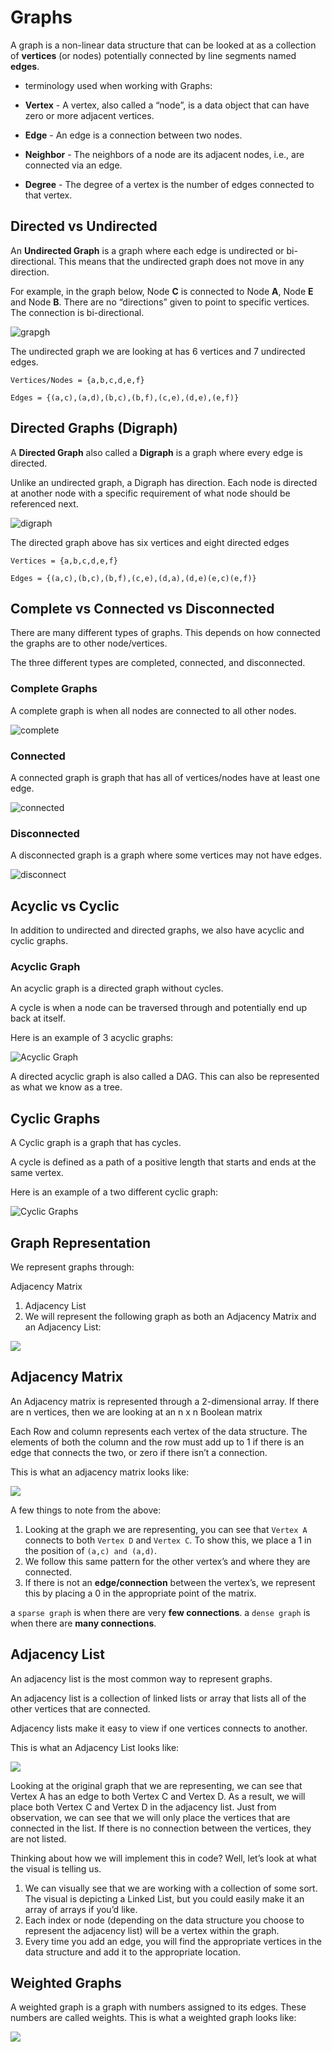 # Graphs

A graph is a non-linear data structure that can be looked at as a collection of **vertices** (or nodes) potentially connected by line segments named **edges**.

- terminology used when working with Graphs:

- **Vertex** - A vertex, also called a “node”, is a data object that can have zero or more adjacent vertices.
- **Edge** - An edge is a connection between two nodes.
- **Neighbor** - The neighbors of a node are its adjacent nodes, i.e., are connected via an edge.
- **Degree** - The degree of a vertex is the number of edges connected to that vertex.

## Directed vs Undirected

An **Undirected Graph** is a graph where each edge is undirected or bi-directional. This means that the undirected graph does not move in any direction.

For example, in the graph below, Node **C** is connected to Node **A**, Node **E** and Node **B**. There are no “directions” given to point to specific vertices. The connection is bi-directional.

![grapgh](https://codefellows.github.io/common_curriculum/data_structures_and_algorithms/Code_401/class-35/resources/assets/UndirectedGraph.PNG)

The undirected graph we are looking at has 6 vertices and 7 undirected edges.

`Vertices/Nodes = {a,b,c,d,e,f}`

`Edges = {(a,c),(a,d),(b,c),(b,f),(c,e),(d,e),(e,f)}`

## Directed Graphs (Digraph)

A **Directed Graph** also called a **Digraph** is a graph where every edge is directed.

Unlike an undirected graph, a Digraph has direction. Each node is directed at another node with a specific requirement of what node should be referenced next.

![digraph](https://codefellows.github.io/common_curriculum/data_structures_and_algorithms/Code_401/class-35/resources/assets/DirectedGraph.PNG)

The directed graph above has six vertices and eight directed edges

`Vertices = {a,b,c,d,e,f}`

`Edges = {(a,c),(b,c),(b,f),(c,e),(d,a),(d,e)(e,c)(e,f)}`

## Complete vs Connected vs Disconnected

There are many different types of graphs. This depends on how connected the graphs are to other node/vertices.

The three different types are completed, connected, and disconnected.

### Complete Graphs

A complete graph is when all nodes are connected to all other nodes.

![complete](https://codefellows.github.io/common_curriculum/data_structures_and_algorithms/Code_401/class-35/resources/assets/CompleteGraph.PNG)

### Connected

A connected graph is graph that has all of vertices/nodes have at least one edge.

![connected](https://codefellows.github.io/common_curriculum/data_structures_and_algorithms/Code_401/class-35/resources/assets/ConnectedGraph.PNG)

### Disconnected

A disconnected graph is a graph where some vertices may not have edges.

![disconnect](https://codefellows.github.io/common_curriculum/data_structures_and_algorithms/Code_401/class-35/resources/assets/DisconnectedGraph.PNG)

## Acyclic vs Cyclic

In addition to undirected and directed graphs, we also have acyclic and cyclic graphs.

### Acyclic Graph

An acyclic graph is a directed graph without cycles.

A cycle is when a node can be traversed through and potentially end up back at itself.

Here is an example of 3 acyclic graphs:

![Acyclic Graph](https://codefellows.github.io/common_curriculum/data_structures_and_algorithms/Code_401/class-35/resources/assets/threeAcyclic.png)

A directed acyclic graph is also called a DAG. This can also be represented as what we know as a tree.

## Cyclic Graphs

A Cyclic graph is a graph that has cycles.

A cycle is defined as a path of a positive length that starts and ends at the same vertex.

Here is an example of a two different cyclic graph:

![Cyclic Graphs](https://codefellows.github.io/common_curriculum/data_structures_and_algorithms/Code_401/class-35/resources/assets/cyclic.PNG)

## Graph Representation

We represent graphs through:

Adjacency Matrix

1. Adjacency List
2. We will represent the following graph as both an Adjacency Matrix and an Adjacency List:

![](https://codefellows.github.io/common_curriculum/data_structures_and_algorithms/Code_401/class-35/resources/assets/UndirectedGraph.PNG)

## Adjacency Matrix

An Adjacency matrix is represented through a 2-dimensional array. If there are n vertices, then we are looking at an n x n Boolean matrix

Each Row and column represents each vertex of the data structure. The elements of both the column and the row must add up to 1 if there is an edge that connects the two, or zero if there isn’t a connection.

This is what an adjacency matrix looks like:

![](https://codefellows.github.io/common_curriculum/data_structures_and_algorithms/Code_401/class-35/resources/assets/AdjMatrix.PNG)

A few things to note from the above:

1. Looking at the graph we are representing, you can see that `Vertex A` connects to both `Vertex D` and `Vertex C`. To show this, we place a 1 in the position of `(a,c) and (a,d)`.
2. We follow this same pattern for the other vertex’s and where they are connected.
3. If there is not an **edge/connection** between the vertex’s, we represent this by placing a 0 in the appropriate point of the matrix.

a `sparse graph` is when there are very **few connections**. a `dense graph` is when there are **many connections**.

## Adjacency List

An adjacency list is the most common way to represent graphs.

An adjacency list is a collection of linked lists or array that lists all of the other vertices that are connected.

Adjacency lists make it easy to view if one vertices connects to another.

This is what an Adjacency List looks like:

![](https://codefellows.github.io/common_curriculum/data_structures_and_algorithms/Code_401/class-35/resources/assets/AdjList.PNG)

Looking at the original graph that we are representing, we can see that Vertex A has an edge to both Vertex C and Vertex D. As a result, we will place both Vertex C and Vertex D in the adjacency list. Just from observation, we can see that we will only place the vertices that are connected in the list. If there is no connection between the vertices, they are not listed.

Thinking about how we will implement this in code? Well, let’s look at what the visual is telling us.

1. We can visually see that we are working with a collection of some sort. The visual is depicting a Linked List, but you could easily make it an array of arrays if you’d like.
2. Each index or node (depending on the data structure you choose to represent the adjacency list) will be a vertex within the graph.
3. Every time you add an edge, you will find the appropriate vertices in the data structure and add it to the appropriate location.

## Weighted Graphs

A weighted graph is a graph with numbers assigned to its edges. These numbers are called weights. This is what a weighted graph looks like:

![](https://codefellows.github.io/common_curriculum/data_structures_and_algorithms/Code_401/class-35/resources/assets/weightGraph.PNG)
